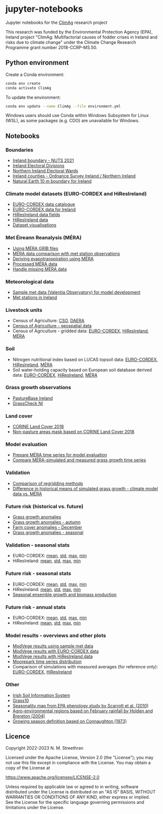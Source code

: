 # jupyter-notebooks

Jupyter notebooks for the [ClimAg](https://www.ucc.ie/en/eel/projects/climag/) research project

This research was funded by the Environmental Protection Agency (EPA), Ireland
project "ClimAg: Multifactorial causes of fodder crises in Ireland and risks
due to climate change" under the Climate Change Research Programme grant
number 2018-CCRP-MS.50.

## Python environment

Create a Conda environment:

```sh
conda env create
conda activate ClimAg
```

To update the environment:

```sh
conda env update --name ClimAg --file environment.yml
```

Windows users should use Conda within Windows Subsystem for Linux (WSL), as some packages (e.g. CDO) are unavailable for Windows.

## Notebooks

### Boundaries

- [Ireland boundary - NUTS 2021](https://nbviewer.org/github/ClimAg/jupyter-notebooks/blob/ipynb/boundaries/ireland_boundary_nuts.ipynb)
- [Ireland Electoral Divisions](https://nbviewer.org/github/ClimAg/jupyter-notebooks/blob/ipynb/boundaries/ireland_boundary_electoral_divisions.ipynb)
- [Northern Ireland Electoral Wards](https://nbviewer.org/github/ClimAg/jupyter-notebooks/blob/ipynb/boundaries/ireland_boundary_ni_wards.ipynb)
- [Ireland counties - Ordnance Survey Ireland / Northern Ireland](https://nbviewer.org/github/ClimAg/jupyter-notebooks/blob/ipynb/boundaries/ireland_boundary.ipynb)
- [Natural Earth 10 m boundary for Ireland](https://nbviewer.org/github/ClimAg/jupyter-notebooks/blob/ipynb/boundaries/naturalearth.ipynb)

### Climate model datasets (EURO-CORDEX and HiResIreland)

- [EURO-CORDEX data catalogue](https://nbviewer.org/github/ClimAg/jupyter-notebooks/blob/ipynb/climate_data/eurocordex_intake.ipynb)
- [EURO-CORDEX data for Ireland](https://nbviewer.org/github/ClimAg/jupyter-notebooks/blob/ipynb/climate_data/eurocordex_ie.ipynb)
- [HiResIreland data fields](https://nbviewer.org/github/ClimAg/jupyter-notebooks/blob/ipynb/climate_data/hiresireland_fields.ipynb)
- [HiResIreland data](https://nbviewer.org/github/ClimAg/jupyter-notebooks/blob/ipynb/climate_data/hiresireland.ipynb)
- [Dataset visualisations](https://nbviewer.org/github/ClimAg/jupyter-notebooks/blob/ipynb/climate_data/climate_data_viz.ipynb)

### Met Éireann Reanalysis (MÉRA)

- [Using MÉRA GRIB files](https://nbviewer.org/github/ClimAg/jupyter-notebooks/blob/ipynb/mera/mera_data.ipynb)
- [MÉRA data comparison with met station observations](https://nbviewer.org/github/ClimAg/jupyter-notebooks/blob/ipynb/mera/mera_data_compare.ipynb)
- [Deriving evapotranspiration using MÉRA](https://nbviewer.org/github/ClimAg/jupyter-notebooks/blob/ipynb/mera/mera_data_et.ipynb)
- [Processed MÉRA data](https://nbviewer.org/github/ClimAg/jupyter-notebooks/blob/ipynb/mera/mera_data_process.ipynb)
- [Handle missing MÉRA data](https://nbviewer.org/github/ClimAg/jupyter-notebooks/blob/ipynb/mera/mera_data_missing.ipynb)

### Meteorological data

- [Sample met data (Valentia Observatory) for model development](https://nbviewer.org/github/ClimAg/jupyter-notebooks/blob/ipynb/met/sample_met_data.ipynb)
- [Met stations in Ireland](https://nbviewer.org/github/ClimAg/jupyter-notebooks/blob/ipynb/met/met_stations.ipynb)

### Livestock units

- Census of Agriculture: [CSO](https://nbviewer.org/github/ClimAg/jupyter-notebooks/blob/ipynb/agricultural_census/agricultural_census_cso.ipynb), [DAERA](https://nbviewer.org/github/ClimAg/jupyter-notebooks/blob/ipynb/agricultural_census/agricultural_census_daera.ipynb)
- [Census of Agriculture - geospatial data](https://nbviewer.org/github/ClimAg/jupyter-notebooks/blob/ipynb/agricultural_census/agricultural_census.ipynb)
- Census of Agriculture - gridded data: [EURO-CORDEX](https://nbviewer.org/github/ClimAg/jupyter-notebooks/blob/ipynb/agricultural_census/agricultural_census_gridded_eurocordex.ipynb), [HiResIreland](https://nbviewer.org/github/ClimAg/jupyter-notebooks/blob/ipynb/agricultural_census/agricultural_census_gridded_hiresireland.ipynb), [MÉRA](https://nbviewer.org/github/ClimAg/jupyter-notebooks/blob/ipynb/agricultural_census/agricultural_census_gridded_mera.ipynb)

### Soil

- Nitrogen nutritional index based on LUCAS topsoil data: [EURO-CORDEX](https://nbviewer.org/github/ClimAg/jupyter-notebooks/blob/ipynb/soil/nitrogen_lucas_topsoil_eurocordex.ipynb), [HiResIreland](https://nbviewer.org/github/ClimAg/jupyter-notebooks/blob/ipynb/soil/nitrogen_lucas_topsoil_hiresireland.ipynb), [MÉRA](https://nbviewer.org/github/ClimAg/jupyter-notebooks/blob/ipynb/soil/nitrogen_lucas_topsoil_mera.ipynb)
- Soil water-holding capacity based on European soil database derived data: [EURO-CORDEX](https://nbviewer.org/github/ClimAg/jupyter-notebooks/blob/ipynb/soil/soil_water_content_eurocordex.ipynb), [HiResIreland](https://nbviewer.org/github/ClimAg/jupyter-notebooks/blob/ipynb/soil/soil_water_content_hiresireland.ipynb), [MÉRA](https://nbviewer.org/github/ClimAg/jupyter-notebooks/blob/ipynb/soil/soil_water_content_mera.ipynb)

### Grass growth observations

- [PastureBase Ireland](https://nbviewer.org/github/ClimAg/jupyter-notebooks/blob/ipynb/grass_growth/pasturebase.ipynb)
- [GrassCheck NI](https://nbviewer.org/github/ClimAg/jupyter-notebooks/blob/ipynb/grass_growth/grasscheck.ipynb)

### Land cover

- [CORINE Land Cover 2018](https://nbviewer.org/github/ClimAg/jupyter-notebooks/blob/ipynb/land_cover/clc_2018.ipynb)
- [Non-pasture areas mask based on CORINE Land Cover 2018](https://nbviewer.org/github/ClimAg/jupyter-notebooks/blob/ipynb/land_cover/pastures.ipynb)

### Model evaluation

- [Prepare MÉRA time series for model evaluation](https://nbviewer.org/github/ClimAg/jupyter-notebooks/blob/ipynb/evaluation/grass_growth_mera_ts.ipynb)
- [Compare MÉRA-simulated and measured grass growth time series](https://nbviewer.org/github/ClimAg/jupyter-notebooks/blob/ipynb/evaluation/grass_growth_pastures_compare.ipynb)

### Validation

- [Comparison of regridding methods](https://nbviewer.org/github/ClimAg/jupyter-notebooks/blob/ipynb/validation/regridding.ipynb)
- [Difference in historical means of simulated grass growth - climate model data vs. MÉRA](https://nbviewer.org/github/ClimAg/jupyter-notebooks/blob/ipynb/validation/modvege_compare_mera_diff.ipynb)

### Future risk (historical vs. future)

- [Grass growth anomalies](https://nbviewer.org/github/ClimAg/jupyter-notebooks/blob/ipynb/results/modvege_compare_exp_anomaly.ipynb)
- [Grass growth anomalies - autumn](https://nbviewer.org/github/ClimAg/jupyter-notebooks/blob/ipynb/results/modvege_compare_exp_autumn.ipynb)
- [Farm cover anomalies - December](https://nbviewer.org/github/ClimAg/jupyter-notebooks/blob/ipynb/results/modvege_compare_exp_dec.ipynb)
- [Grass growth anomalies - seasonal](https://nbviewer.org/github/ClimAg/jupyter-notebooks/blob/ipynb/results/modvege_compare_exp_seasons.ipynb)

### Validation - seasonal stats

- EURO-CORDEX: [mean](https://nbviewer.org/github/ClimAg/jupyter-notebooks/blob/ipynb/validation_seasonal/modvege_eurocordex_compare_mera_diff_mean.ipynb), [std](https://nbviewer.org/github/ClimAg/jupyter-notebooks/blob/ipynb/validation_seasonal/modvege_eurocordex_compare_mera_diff_std.ipynb), [max](https://nbviewer.org/github/ClimAg/jupyter-notebooks/blob/ipynb/validation_seasonal/modvege_eurocordex_compare_mera_diff_max.ipynb), [min](https://nbviewer.org/github/ClimAg/jupyter-notebooks/blob/ipynb/validation_seasonal/modvege_eurocordex_compare_mera_diff_min.ipynb)
- HiResIreland: [mean](https://nbviewer.org/github/ClimAg/jupyter-notebooks/blob/ipynb/validation_seasonal/modvege_hiresireland_compare_mera_diff_mean.ipynb), [std](https://nbviewer.org/github/ClimAg/jupyter-notebooks/blob/ipynb/validation_seasonal/modvege_hiresireland_compare_mera_diff_std.ipynb), [max](https://nbviewer.org/github/ClimAg/jupyter-notebooks/blob/ipynb/validation_seasonal/modvege_hiresireland_compare_mera_diff_max.ipynb), [min](https://nbviewer.org/github/ClimAg/jupyter-notebooks/blob/ipynb/validation_seasonal/modvege_hiresireland_compare_mera_diff_min.ipynb)

### Future risk - seasonal stats

- EURO-CORDEX: [mean](https://nbviewer.org/github/ClimAg/jupyter-notebooks/blob/ipynb/results_seasonal/modvege_eurocordex_compare_exp_diff_mean.ipynb), [std](https://nbviewer.org/github/ClimAg/jupyter-notebooks/blob/ipynb/results_seasonal/modvege_eurocordex_compare_exp_diff_std.ipynb), [max](https://nbviewer.org/github/ClimAg/jupyter-notebooks/blob/ipynb/results_seasonal/modvege_eurocordex_compare_exp_diff_max.ipynb), [min](https://nbviewer.org/github/ClimAg/jupyter-notebooks/blob/ipynb/results_seasonal/modvege_eurocordex_compare_exp_diff_min.ipynb)
- HiResIreland: [mean](https://nbviewer.org/github/ClimAg/jupyter-notebooks/blob/ipynb/results_seasonal/modvege_hiresireland_compare_exp_diff_mean.ipynb), [std](https://nbviewer.org/github/ClimAg/jupyter-notebooks/blob/ipynb/results_seasonal/modvege_hiresireland_compare_exp_diff_std.ipynb), [max](https://nbviewer.org/github/ClimAg/jupyter-notebooks/blob/ipynb/results_seasonal/modvege_hiresireland_compare_exp_diff_max.ipynb), [min](https://nbviewer.org/github/ClimAg/jupyter-notebooks/blob/ipynb/results_seasonal/modvege_hiresireland_compare_exp_diff_min.ipynb)
- [Seasonal ensemble growth and biomass production](https://nbviewer.org/github/ClimAg/jupyter-notebooks/blob/ipynb/results_seasonal/modvege_ensemble_compare_exp_diff.ipynb)

### Future risk - annual stats

- EURO-CORDEX: [mean](https://nbviewer.org/github/ClimAg/jupyter-notebooks/blob/ipynb/results_annual/modvege_eurocordex_compare_exp_diff_mean_annual.ipynb), [std](https://nbviewer.org/github/ClimAg/jupyter-notebooks/blob/ipynb/results_annual/modvege_eurocordex_compare_exp_diff_std_annual.ipynb), [max](https://nbviewer.org/github/ClimAg/jupyter-notebooks/blob/ipynb/results_annual/modvege_eurocordex_compare_exp_diff_max_annual.ipynb), [min](https://nbviewer.org/github/ClimAg/jupyter-notebooks/blob/ipynb/results_annual/modvege_eurocordex_compare_exp_diff_min_annual.ipynb)
- HiResIreland: [mean](https://nbviewer.org/github/ClimAg/jupyter-notebooks/blob/ipynb/results_annual/modvege_hiresireland_compare_exp_diff_mean_annual.ipynb), [std](https://nbviewer.org/github/ClimAg/jupyter-notebooks/blob/ipynb/results_annual/modvege_hiresireland_compare_exp_diff_std_annual.ipynb), [max](https://nbviewer.org/github/ClimAg/jupyter-notebooks/blob/ipynb/results_annual/modvege_hiresireland_compare_exp_diff_max_annual.ipynb), [min](https://nbviewer.org/github/ClimAg/jupyter-notebooks/blob/ipynb/results_annual/modvege_hiresireland_compare_exp_diff_min_annual.ipynb)

### Model results - overviews and other plots

- [ModVege results using sample met data](https://nbviewer.org/github/ClimAg/jupyter-notebooks/blob/ipynb/modvege/modvege_valentia.ipynb)
- [ModVege results with EURO-CORDEX data](https://nbviewer.org/github/ClimAg/jupyter-notebooks/blob/ipynb/modvege/modvege_eurocordex.ipynb)
- [ModVege results with HiResIreland data](https://nbviewer.org/github/ClimAg/jupyter-notebooks/blob/ipynb/modvege/modvege_hiresireland.ipynb)
- [Moorepark time series distribution](https://nbviewer.org/github/ClimAg/jupyter-notebooks/blob/ipynb/modvege/modvege_timeseries_moorepark.ipynb)
- Comparison of simulations with measured averages (for reference only): [EURO-CORDEX](https://nbviewer.org/github/ClimAg/jupyter-notebooks/blob/ipynb/modvege/eurocordex_growth_compare_average.ipynb), [HiResIreland](https://nbviewer.org/github/ClimAg/jupyter-notebooks/blob/ipynb/modvege/hiresireland_growth_compare_average.ipynb)

### Other

- [Irish Soil Information System](https://nbviewer.org/github/ClimAg/jupyter-notebooks/blob/ipynb/other/irish_soil_information_system.ipynb)
- [Grass10](https://nbviewer.org/github/ClimAg/jupyter-notebooks/blob/ipynb/other/grass10.ipynb)
- [Seasonality map from EPA phenology study by Scarrott et al. (2010)](https://nbviewer.org/github/ClimAg/jupyter-notebooks/blob/ipynb/other/seasonality_map_epa.ipynb)
- [Agro-environmental regions based on February rainfall by Holden and Brereton (2004)](https://nbviewer.org/github/ClimAg/jupyter-notebooks/blob/ipynb/other/agro_environmental_regions.ipynb)
- [Growing season definition based on Connaughton (1973)](https://nbviewer.org/github/ClimAg/jupyter-notebooks/blob/ipynb/other/met_growing_season.ipynb)

<!--
## References

- Coordinate reference system for Ireland: [ETRS89 / Irish TM EPSG 2157](https://www.gov.uk/government/publications/uk-geospatial-data-standards-register/national-geospatial-data-standards-register#standards-for-coordinate-reference-systems)
-->

## Licence

Copyright 2022-2023 N. M. Streethran

Licensed under the Apache License, Version 2.0 (the "License");
you may not use this file except in compliance with the License.
You may obtain a copy of the License at

  <https://www.apache.org/licenses/LICENSE-2.0>

Unless required by applicable law or agreed to in writing, software
distributed under the License is distributed on an "AS IS" BASIS,
WITHOUT WARRANTIES OR CONDITIONS OF ANY KIND, either express or implied.
See the License for the specific language governing permissions and
limitations under the License.
